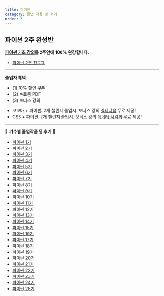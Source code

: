 ```yaml
---
title: 파이썬
category: 졸업 작품 및 후기
order: 3
---
```


## 파이썬 2주 완성반

**[파이썬 기초 강의](https://nomadcoders.co/python-for-beginners)를 2주안에 100% 완강합니다.**

- [파이썬 2주 진도표](/faq/schedule-python)

---

**졸업자 혜택**

- (1) 10% 할인 쿠폰
- (2) 수료증 PDF
- (3) 보너스 강의

* 코코아 + 파이썬. 2개 챌린지 졸업시. 보너스 강의 [셀레니움](https://nomadcoders.co/selenium-for-beginners) 무료 제공!
* CSS + 파이썬. 2개 챌린지 졸업시. 보너스 강의 [데이터 시각화](https://nomadcoders.co/data-viz-for-beginners/) 무료 제공!

---

👑 **기수별 졸업작품 및 후기** 👑

- [파이썬 1기](https://www.notion.so/1-3dedaf4fdcb140609e6b7bb1501986e0)
- [파이썬 2기](https://www.notion.so/nomadcoders/2-a16cd1a6beda41ceb5d6dc093740dac9)
- [파이썬 3기](https://www.notion.so/nomadcoders/3-921422f5d2c5480198faaf57ca437ef8)
- [파이썬 4기](https://www.notion.so/nomadcoders/4-4d7f38fcd5814bd3a03ea76866aba2ad)
- [파이썬 5기](https://www.notion.so/nomadcoders/5-1e72973adf0d4c6aae4fa51181e6839a)
- [파이썬 6기](https://www.notion.so/nomadcoders/6-7a380885bf7b419fb009f269c4149ca2)
- [파이썬 7기](https://nomadcoders.co/community/thread/51)
- [파이썬 8기](https://nomadcoders.co/community/thread/348)
- [파이썬 9기](https://nomadcoders.co/community/thread/499)
- [파이썬 10기](https://nomadcoders.co/community/thread/612)
- [파이썬 11기](https://nomadcoders.co/community/thread/723)
- [파이썬 12기](https://nomadcoders.co/community/thread/852)
- [파이썬 13기](https://nomadcoders.co/community/thread/975)
- [파이썬 14기](https://nomadcoders.co/community/thread/1067)
- [파이썬 15기](https://nomadcoders.co/community/thread/1231)
- [파이썬 16기](https://nomadcoders.co/community/thread/1342)
- [파이썬 17기](https://nomadcoders.co/community/thread/1443)
- [파이썬 18기](https://nomadcoders.co/community/thread/1568)
- [파이썬 19기](https://nomadcoders.co/community/thread/1758)
- [파이썬 20기](https://nomadcoders.co/community/thread/3415)
- [파이썬 21기](https://nomadcoders.co/community/thread/4210)
- [파이썬 22기](https://nomadcoders.co/community/thread/5067)
- [파이썬 23기](https://nomadcoders.co/community/thread/5516)
- [파이썬 24기](https://nomadcoders.co/community/thread/5594)
- [파이썬 25기](https://nomadcoders.co/community/thread/5699)
